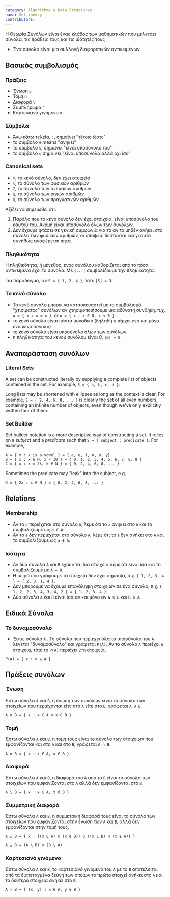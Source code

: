 ```yaml
---
category: Algorithms & Data Structures
name: Set theory
contributors:
---
```

Η Θεωρία Συνόλων είναι ένας κλάδος των μαθηματικών που μελετάει σύνολα, 
τις πράξεις τους και τις ιδότητές τους

* Ένα σύνολο είναι μια συλλογή διαφορετικών αντικειμένων.

## Βασικός συμβολισμός

### Πράξεις
* Ένωση `∪`
* Τομή `∩`
* Διαφορά `\`
* Συμπλήρωμα `'`
* Καρτεσιανό γινόμενο `×`

### Σύμβολα 
* Άνω κάτω τελεία, `:`, σημαίνει "τέτοιο ώστε"
* το σύμβολο `∈` means "ανήκει"
* το σύμβολο `⊆`, σημαίνει "είναι υποσύνολο του"
* το σύμβολο `⊂` σημαίνει "είναι υποσύνολο αλλά όχι ίσο"

### Canonical sets
* `∅`, το κενό σύνολο, δεν έχει στοιχεία
* `ℕ`, το σύνολο των φυσικών αριθμών
* `ℤ`, το σύνολο των ακεραίων αριθμών
* `ℚ`, το σύνολο των ρητών αριθμών
* `ℝ`, το σύνολο των πραγματικών αριθμών

Αξίζει να σημειωθεί ότι:
1. Παρόλο που το κενό σύνολο δεν έχει στοιχεία, είναι υποσύνολο του εαυτού του. Ακόμη είναι υποσύνολο όλων των συνόλων.
2. Δεν έχουμε φτάσει σε γενική συμφωνία για το αν το μηδέν ανήκει στο σύνολο των φυσικών αριθμών, 
οι απόψεις διίστανται και γι αυτό συνήθως αναφέρεται ρητά.

### Πληθικότητα

Η πληθικότητα, ή μέγεθος, ενός συνόλου καθορίζεται από το πόσα αντικείμενα έχει το σύνολο.
Με `|...|` συμβολίζουμε την πληθικότητα.

Για παράδειγμα, αν `S = { 1, 2, 4 }`, τότε `|S| = 3`.

### Το κενό σύνολο
* Το κενό σύνολο μπορεί να κατασκευαστεί με το συμβολισμό "χτισίματος" συνόλων αν 
χτησιμοποιήσουμε μια αδύνατη συνθήκη. π.χ. `∅ = { x : x ≠ x }`, or `∅ = { x : x ∈ N, x < 0 }`
* το κενό σύνολο είναι πάντα μοναδικό (δηλαδή υπάρχει ένα και μόνο ένα κενό σύνολο)
* το κενό σύνολο είναι υποσύνολο όλων των συνόλων
* η πληθικότητα του κενού συνόλου είναι 0, `|∅| = 0`.

## Αναπαράσταση συνόλων

### Literal Sets

A set can be constructed literally by supplying a complete list of objects contained in the set. For example, `S = { a, b, c, d }`.

Long lists may be shortened with ellipses as long as the context is clear. For example, `E = { 2, 4, 6, 8, ... }` is clearly the set of all even numbers, containing an infinite number of objects, even though we've only explicitly written four of them.

### Set Builder

Set builder notation is a more descriptive way of constructing a set. It relies on a _subject_ and a _predicate_ such that `S = { subject : predicate }`. For example,

```
A = { x : x is a vowel } = { a, e, i, o, u, y}
B = { x : x ∈ N, x < 10 } = { 0, 1, 2, 3, 4, 5, 6, 7, 8, 9 }
C = { x : x = 2k, k ∈ N } = { 0, 2, 4, 6, 8, ... }
```

Sometimes the predicate may "leak" into the subject, e.g.

```
D = { 2x : x ∈ N } = { 0, 2, 4, 6, 8, ... }
```

## Relations

### Membership

* Αν το `a` περιέχεται στο σύνολο `A`, λέμε ότι το `a` ανήκει στο `A` και το συμβολίζουμε ως `a ∈ A`.
* Αν το `a` δεν περιέχεται στο σύνολο `A`, λέμε ότι το `a` δεν ανήκει στο `A` και το συμβολίζουμε ως `a ∉ A`.

### Ισότητα

* Αν δύο σύνολα `Α` και `Β` έχουν τα ίδια στοιχεία λέμε ότι είναι ίσα και το συμβολίζουμε με `A = B`.
* Η σειρά που γράφουμε τα στοιχεία δεν έχει σημασία, π.χ. `{ 1, 2, 3, 4 } = { 2, 3, 1, 4 }`.
* Δεν μπορούμε να έχουμε επανάληψη στοιχείων σε ένα σύνολο, π.χ. `{ 1, 2, 2, 3, 4, 3, 4, 2 } = { 1, 2, 3, 4 }`.
* Δύο σύνολα `A` και `B` είναι ίσα αν και μόνο αν `A ⊆ B` και `B ⊆ A`.

## Ειδικά Σύνολα

### Το δυναμοσύνολο
* Έστω σύνολο `A` . Το σύνολο που περιέχει όλα τα υποσύνολα του `A` λέγεται "δυναμοσύνολο" και γράφεται `P(A)`. 
Αν το σύνολο `A` περιέχει `n` στοιχεία, τότε το `P(A)` περιέχει `2^n` στοιχεία.

```
P(A) = { x : x ⊆ A }
```

## Πράξεις συνόλων
### Ένωση
Έστω σύνολα `A` και `B`, η ένωση των συνόλων είναι το σύνολο των στοιχείων που περιέχονται είτε στο `A` είτε στο `B`, γράφεται `A ∪ B`.

```
A ∪ B = { x : x ∈ A ∪ x ∈ B }
```

### Τομή
Έστω σύνολα `A` και `B`, η τομή τους είναι το σύνολο των στοιχείων που εμφανίζονται και στο `A` και στο `B`, γράφεται `A ∩ B`.

```
A ∩ B = { x : x ∈ A, x ∈ B }
```

### Διαφορά
Έστω σύνολα `A` και `B`, η διαφορά του `A` από το `B` είναι το σύνολο των στοιχείων που εμφανίζονται στο  `A` αλλά δεν εμφανίζονται στο `B`.

```
A \ B = { x : x ∈ A, x ∉ B }
```

### Συμμετρική διαφορά
Έστω σύνολα `A` και `B`, η συμμετρική διαφορά τους είναι το σύνολο των στοιχείων που εμφανίζονται στην ένωση των `A` και `B`, 
αλλά δεν εμφανίζονται στην τομή τους.

```
A △ B = { x : ((x ∈ A) ∩ (x ∉ B)) ∪ ((x ∈ B) ∩ (x ∉ A)) }

A △ B = (A \ B) ∪ (B \ A)
```

### Καρτεσιανό γινόμενο
Έστω σύνολα `A` και `B`, το καρτεσιανό γινόμενο του `A` με το `B` αποτελείται από τα διατεταγμένα ζεύγη των οποίων το πρώτο στοιχεί ανήκει στο `A` 
και το δεύτερο στοιχεία ανήκει στο `B`.

```
A × B = { (x, y) | x ∈ A, y ∈ B }
```
